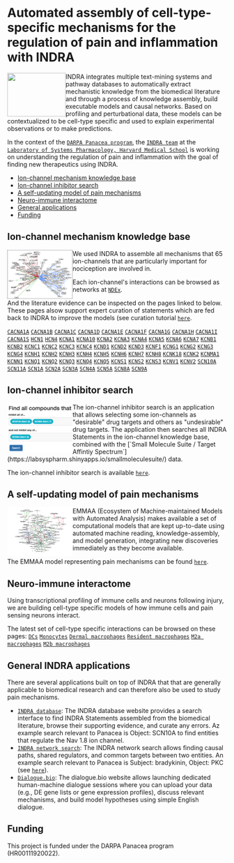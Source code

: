 Automated assembly of cell-type-specific mechanisms for the regulation of pain and inflammation with INDRA
==========================================================================================================

<img align="left" src="https://raw.githubusercontent.com/sorgerlab/indra/master/doc/indra_logo.png" width="134" height="100" />
INDRA integrates multiple text-mining systems and pathway databases to
automatically extract mechanistic knowledge from the biomedical literature and
through a process of knowledge assembly, build
executable models and causal networks. Based on profiling and perturbational
data, these models can be contextualized to be cell-type specific and used to
explain experimental observations or to make predictions.



In the context of the [`DARPA Panacea program`](https://www.darpa.mil/program/panacea),
the [`INDRA team`](https://indralab.github.io/) at the
[`Laboratory of Systems Pharmacology, Harvard Medical School`](https://hits.harvard.edu/)
is working on understanding the regulation of pain and inflammation with the
goal of finding new therapeutics using INDRA.

- [Ion-channel mechanism knowledge base](#ion-channel-kb)
- [Ion-channel inhibitor search](#ion-channel-inhibitor-search)
- [A self-updating model of pain mechanisms](#pain-machine)
- [Neuro-immune interactome](#neuroimmune)
- [General applications](#general)
- [Funding](#funding)

Ion-channel mechanism knowledge base
------------------------------------

<img align="left" src="https://raw.githubusercontent.com/indralab/panacea_indra/website/docs/ion_channel_kb_network.png" width="150" height="112" />

We used INDRA to assemble all mechanisms that 65 ion-channels that are
particularly important for nociception are involved in.

Each ion-channel's interactions can be browsed as networks at
[`NDEx`](http://ndexbio.org/#/networkset/8f22b3bf-21d8-11ea-bb65-0ac135e8bacf).

And the literature evidence can be inspected on the pages linked to below. These
pages alsow support expert curation of statements which are fed back to INDRA
to improve the models (see curation tutorial
[`here`](https://indra.readthedocs.io/en/latest/tutorials/html_curation.html).

[`CACNA1A`](https://bigmech.s3.amazonaws.com/panacea/ion_channels/CACNA1A.html)
[`CACNA1B`](https://bigmech.s3.amazonaws.com/panacea/ion_channels/CACNA1B.html)
[`CACNA1C`](https://bigmech.s3.amazonaws.com/panacea/ion_channels/CACNA1C.html)
[`CACNA1D`](https://bigmech.s3.amazonaws.com/panacea/ion_channels/CACNA1D.html)
[`CACNA1E`](https://bigmech.s3.amazonaws.com/panacea/ion_channels/CACNA1E.html)
[`CACNA1F`](https://bigmech.s3.amazonaws.com/panacea/ion_channels/CACNA1F.html)
[`CACNA1G`](https://bigmech.s3.amazonaws.com/panacea/ion_channels/CACNA1G.html)
[`CACNA1H`](https://bigmech.s3.amazonaws.com/panacea/ion_channels/CACNA1H.html)
[`CACNA1I`](https://bigmech.s3.amazonaws.com/panacea/ion_channels/CACNA1I.html)
[`CACNA1S`](https://bigmech.s3.amazonaws.com/panacea/ion_channels/CACNA1S.html)
[`HCN1`](https://bigmech.s3.amazonaws.com/panacea/ion_channels/HCN1.html)
[`HCN4`](https://bigmech.s3.amazonaws.com/panacea/ion_channels/HCN4.html)
[`KCNA1`](https://bigmech.s3.amazonaws.com/panacea/ion_channels/KCNA1.html)
[`KCNA10`](https://bigmech.s3.amazonaws.com/panacea/ion_channels/KCNA10.html)
[`KCNA2`](https://bigmech.s3.amazonaws.com/panacea/ion_channels/KCNA2.html)
[`KCNA3`](https://bigmech.s3.amazonaws.com/panacea/ion_channels/KCNA3.html)
[`KCNA4`](https://bigmech.s3.amazonaws.com/panacea/ion_channels/KCNA4.html)
[`KCNA5`](https://bigmech.s3.amazonaws.com/panacea/ion_channels/KCNA5.html)
[`KCNA6`](https://bigmech.s3.amazonaws.com/panacea/ion_channels/KCNA6.html)
[`KCNA7`](https://bigmech.s3.amazonaws.com/panacea/ion_channels/KCNA7.html)
[`KCNB1`](https://bigmech.s3.amazonaws.com/panacea/ion_channels/KCNB1.html)
[`KCNB2`](https://bigmech.s3.amazonaws.com/panacea/ion_channels/KCNB2.html)
[`KCNC1`](https://bigmech.s3.amazonaws.com/panacea/ion_channels/KCNC1.html)
[`KCNC2`](https://bigmech.s3.amazonaws.com/panacea/ion_channels/KCNC2.html)
[`KCNC3`](https://bigmech.s3.amazonaws.com/panacea/ion_channels/KCNC3.html)
[`KCNC4`](https://bigmech.s3.amazonaws.com/panacea/ion_channels/KCNC4.html)
[`KCND1`](https://bigmech.s3.amazonaws.com/panacea/ion_channels/KCND1.html)
[`KCND2`](https://bigmech.s3.amazonaws.com/panacea/ion_channels/KCND2.html)
[`KCND3`](https://bigmech.s3.amazonaws.com/panacea/ion_channels/KCND3.html)
[`KCNF1`](https://bigmech.s3.amazonaws.com/panacea/ion_channels/KCNF1.html)
[`KCNG1`](https://bigmech.s3.amazonaws.com/panacea/ion_channels/KCNG1.html)
[`KCNG2`](https://bigmech.s3.amazonaws.com/panacea/ion_channels/KCNG2.html)
[`KCNG3`](https://bigmech.s3.amazonaws.com/panacea/ion_channels/KCNG3.html)
[`KCNG4`](https://bigmech.s3.amazonaws.com/panacea/ion_channels/KCNG4.html)
[`KCNH1`](https://bigmech.s3.amazonaws.com/panacea/ion_channels/KCNH1.html)
[`KCNH2`](https://bigmech.s3.amazonaws.com/panacea/ion_channels/KCNH2.html)
[`KCNH3`](https://bigmech.s3.amazonaws.com/panacea/ion_channels/KCNH3.html)
[`KCNH4`](https://bigmech.s3.amazonaws.com/panacea/ion_channels/KCNH4.html)
[`KCNH5`](https://bigmech.s3.amazonaws.com/panacea/ion_channels/KCNH5.html)
[`KCNH6`](https://bigmech.s3.amazonaws.com/panacea/ion_channels/KCNH6.html)
[`KCNH7`](https://bigmech.s3.amazonaws.com/panacea/ion_channels/KCNH7.html)
[`KCNH8`](https://bigmech.s3.amazonaws.com/panacea/ion_channels/KCNH8.html)
[`KCNK18`](https://bigmech.s3.amazonaws.com/panacea/ion_channels/KCNK18.html)
[`KCNK2`](https://bigmech.s3.amazonaws.com/panacea/ion_channels/KCNK2.html)
[`KCNMA1`](https://bigmech.s3.amazonaws.com/panacea/ion_channels/KCNMA1.html)
[`KCNN1`](https://bigmech.s3.amazonaws.com/panacea/ion_channels/KCNN1.html)
[`KCNQ1`](https://bigmech.s3.amazonaws.com/panacea/ion_channels/KCNQ1.html)
[`KCNQ2`](https://bigmech.s3.amazonaws.com/panacea/ion_channels/KCNQ2.html)
[`KCNQ3`](https://bigmech.s3.amazonaws.com/panacea/ion_channels/KCNQ3.html)
[`KCNQ4`](https://bigmech.s3.amazonaws.com/panacea/ion_channels/KCNQ4.html)
[`KCNQ5`](https://bigmech.s3.amazonaws.com/panacea/ion_channels/KCNQ5.html)
[`KCNS1`](https://bigmech.s3.amazonaws.com/panacea/ion_channels/KCNS1.html)
[`KCNS2`](https://bigmech.s3.amazonaws.com/panacea/ion_channels/KCNS2.html)
[`KCNS3`](https://bigmech.s3.amazonaws.com/panacea/ion_channels/KCNS3.html)
[`KCNV1`](https://bigmech.s3.amazonaws.com/panacea/ion_channels/KCNV1.html)
[`KCNV2`](https://bigmech.s3.amazonaws.com/panacea/ion_channels/KCNV2.html)
[`SCN10A`](https://bigmech.s3.amazonaws.com/panacea/ion_channels/SCN10A.html)
[`SCN11A`](https://bigmech.s3.amazonaws.com/panacea/ion_channels/SCN11A.html)
[`SCN1A`](https://bigmech.s3.amazonaws.com/panacea/ion_channels/SCN1A.html)
[`SCN2A`](https://bigmech.s3.amazonaws.com/panacea/ion_channels/SCN2A.html)
[`SCN3A`](https://bigmech.s3.amazonaws.com/panacea/ion_channels/SCN3A.html)
[`SCN4A`](https://bigmech.s3.amazonaws.com/panacea/ion_channels/SCN4A.html)
[`SCN5A`](https://bigmech.s3.amazonaws.com/panacea/ion_channels/SCN5A.html)
[`SCN8A`](https://bigmech.s3.amazonaws.com/panacea/ion_channels/SCN8A.html)
[`SCN9A`](https://bigmech.s3.amazonaws.com/panacea/ion_channels/SCN9A.html)

Ion-channel inhibitor search
----------------------------

<img align="left" src="https://raw.githubusercontent.com/indralab/panacea_indra/website/docs/ion_channel_inhibitor_search.png" width="150" height="112" />
The ion-channel inhibitor search is an application that allows selecting some
ion-channels as "desirable" drug targets and others as "undesirable" drug targets.
The application then searches all INDRA Statements in the ion-channel knowledge
base, combined with the [`Small Molecule Suite / Target Affintiy Spectrum`](https://labsyspharm.shinyapps.io/smallmoleculesuite/)
data.

The ion-channel inhibitor search is available [`here`](http://34.230.33.149:5000/).

A self-updating model of pain mechanisms
----------------------------------------

<img align="left" src="https://raw.githubusercontent.com/indralab/panacea_indra/website/docs/painmachine_image.png" width="150" height="112" />
EMMAA (Ecosystem of Machine-maintained Models with Automated Analysis) makes
available a set of
computational models that are kept up-to-date using automated machine reading,
knowledge-assembly, and model generation, integrating new discoveries
immediately as they become available.

The EMMAA model representing pain mechanisms can be found
[`here`](https://emmaa.indra.bio/dashboard/painmachine).

Neuro-immune interactome
------------------------
Using transcriptional profiling of immune cells and neurons following injury, we are building
cell-type specific models of how immune cells and pain sensing neurons interact.

The latest set of cell-type specific interactions can be browsed on these pages:
[`DCs`](https://bigmech.s3.amazonaws.com/panacea/neuroimmune/dcs.html)
[`Monocytes`](https://bigmech.s3.amazonaws.com/panacea/neuroimmune/monocytes.html)
[`Dermal macrophages`](https://bigmech.s3.amazonaws.com/panacea/neuroimmune/dermal_macs.html)
[`Resident macrophages`](https://bigmech.s3.amazonaws.com/panacea/neuroimmune/resident_macs.html)
[`M2a macrophages`](https://bigmech.s3.amazonaws.com/panacea/neuroimmune/m2a.html)
[`M2b macrophages`](https://bigmech.s3.amazonaws.com/panacea/neuroimmune/m2b.html)

General INDRA applications
--------------------------
There are several applications built on top of INDRA that that are generally
applicable to biomedical research and can therefore also be used to study pain
mechanisms.
- [`INDRA database`](https://db.indra.bio): The INDRA database website provides
  a search interface to find INDRA Statements assembled from the biomedical
  literature, browse their supporting evidence, and curate any errors.  Az
  example search relevant to Panacea is Object: SCN10A to find entities that
  regulate the Nav 1.8 ion channel.
- [`INDRA network search`](https://network.indra.bio): The INDRA network search
  allows finding causal paths, shared regulators, and common targets between
  two entities. An example search relevant to Panacea is Subject: bradykinin,
  Object: PKC (see [`here`](https://network.indra.bio/query?query=2094257329)).
- [`Dialogue.bio`](http://dialogue.bio): The dialogue.bio website allows
  launching dedicated human-machine dialogue sessions where you can upload your
  data (e.g., DE gene lists or gene expression profiles), discuss relevant
  mechanisms, and build model hypotheses using simple English dialogue.

Funding
-------
This project is funded under the DARPA Panacea program (HR00111920022).
